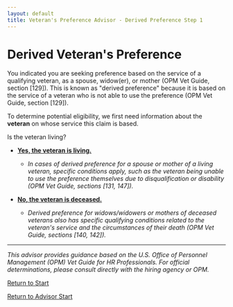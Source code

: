 ```yaml
---
layout: default
title: Veteran's Preference Advisor - Derived Preference Step 1
---
```


# Derived Veteran's Preference

You indicated you are seeking preference based on the service of a qualifying veteran, as a spouse, widow(er), or mother (OPM Vet Guide, section [129]). This is known as "derived preference" because it is based on the service of a veteran who is not able to use the preference (OPM Vet Guide, section [129]).

To determine potential eligibility, we first need information about the **veteran** on whose service this claim is based.

Is the veteran living?

* **[Yes, the veteran is living.](derived_preference_living_vet_step2.md)**
    * *In cases of derived preference for a spouse or mother of a living veteran, specific conditions apply, such as the veteran being unable to use the preference themselves due to disqualification or disability (OPM Vet Guide, sections [131, 147]).*

* **[No, the veteran is deceased.](derived_preference_deceased_vet_step2.md)**
    * *Derived preference for widows/widowers or mothers of deceased veterans also has specific qualifying conditions related to the veteran's service and the circumstances of their death (OPM Vet Guide, sections [140, 142]).*

---
*This advisor provides guidance based on the U.S. Office of Personnel Management (OPM) Vet Guide for HR Professionals. For official determinations, please consult directly with the hiring agency or OPM.*

[Return to Start](start.md)

[Return to Advisor Start](./start.md)
